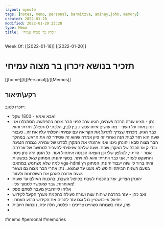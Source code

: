 ```yaml
---
layout: mynote
tags: [notes, memo, personal, barmitzva, amihay,john, memory] 
created: 2022-01-20
modified: 2022-01-20 23:28
type: Memo
title:  זיכרון בר מצוה עמיחי 
---
```

Week Of: [[2022-01-16]]
[[2022-01-20]]

# תזכיר בנושא  זיכרון בר מצוה עמיחי 
[[home]]/[[Personal]]/[[Memos]]

## רקע\תיאור
ייזכרו לטוב: 
- אבא ואמא - 1800 שקל!
- נתן - הציע עזרה הרבה פעמים, הגיע ערב לפני הבר מצוה בהפתעה. הסתכלנו אני וסיון אחד על השני - מה עושים איתו עכשיו. בין לבין, הלכתי להתפלל. חזרתי והוא כבר הגיע. נזכרתי שצריך לתרגל את הקריאה עם עמיחי והפלתי עליו את זה.. כעבור שעה הוא חזר לבית חנה ואחרי זה סיון אמרה שהוא זה שסידר לה את הראש. במהלך הבר מצוה סבא ויהונתן ניגנו ואני ארגנתי את המקרן לסרט של עמיחי. נגמרה הנגינה ובדיוק אז הכבל של המקרן שבת. שעה שלמה שניסיתי להעביר למחשב של אברהם אמר - הדיגיי, לטלפון שלי וכן הוצאה הכנסה איתחול ועוד. כל הזמן הזה נתן ניסה והתעקש לעזור. אני כבר ויתרתי והוא לא ויתר. בסוף יהונתן המתוק שאל בפשטות למה שלא נשתמש במתאם vga-hdmi והיה ברור לי שזה יעבוד יהונתן המתוק רץ בפעם השניה הביתה וחיפש לא מעט עד שמצא.. נתן  אחרי הבר מצוה גם נשאר שעה ארוכה לארגן את השולחנות ולעזור.
- יהונתן הצדיק, עזר בהכנות לשבת בקיפול השבת, בהכנות האולם עד שעות מאוחרות. גבר שאפשר לסמוך עליו! 
- אליהו לייזרוביץ מעבר לסתם ספק
- זאב כהן - עזר בהרבה שיחות עצה ועזרה פעילה בהקמת מערך הקיגל לקידוש
- יחיאל אייכנשטיין כנל וגם עזר להרים את הקידוש ברגע האחרון.
- פוזן, עזרו בשמחה כשהיינו צריכים - פלטה, חלה יפה, נוכחות חיובית
- 


#memo 
#personal
#memories
